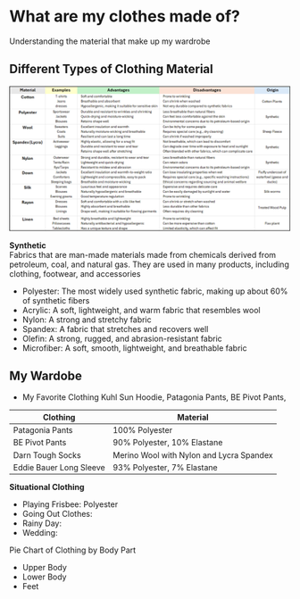 # What are my clothes made of?
Understanding the material that make up my wardrobe

## Different Types of Clothing Material

<img src="Attachments/Clothing_Spreadsheet.PNG"/>

<b>Synthetic</b> <br>
Fabrics that are man-made materials made from chemicals derived from petroleum, coal, and natural gas. They are used in many products, including clothing, footwear, and accessories
<br> 
-  Polyester: The most widely used synthetic fabric, making up about 60% of synthetic fibers
-  Acrylic: A soft, lightweight, and warm fabric that resembles wool
-  Nylon: A strong and stretchy fabric
-  Spandex: A fabric that stretches and recovers well
-  Olefin: A strong, rugged, and abrasion-resistant fabric
-  Microfiber: A soft, smooth, lightweight, and breathable fabric

## My Wardobe
- My Favorite Clothing
Kuhl Sun Hoodie, Patagonia Pants, BE Pivot Pants,

| Clothing       | Material        |
|-----------|------------------|
| Patagonia Pants    | 	100% Polyester                |
| BE Pivot Pants   | 90% Polyester, 10% Elastane |
| Darn Tough Socks | Merino Wool with Nylon and Lycra Spandex |
| Eddie Bauer Long Sleeve  | 93% Polyester, 7% Elastane                 |


<b> Situational Clothing </b> <br>
- Playing Frisbee: Polyester
- Going Out Clothes:
- Rainy Day:
- Wedding: 

Pie Chart of Clothing by Body Part
- Upper Body
- Lower Body
- Feet
